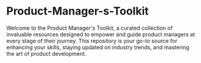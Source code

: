 # Product-Manager-s-Toolkit
Welcome to the Product Manager's Toolkit, a curated collection of invaluable resources designed to empower and guide product managers at every stage of their journey. This repository is your go-to source for enhancing your skills, staying updated on industry trends, and mastering the art of product development.
